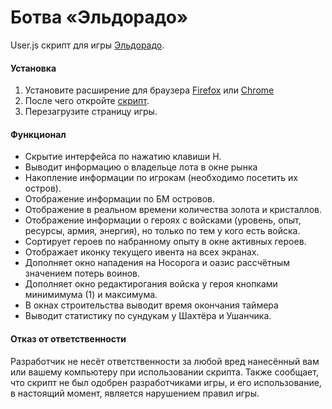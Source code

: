 # Ботва «Эльдорадо»
User.js скрипт для игры [Эльдорадо](https://eldorado.botva.ru).

#### Установка
1. Установите расширение для браузера [Firefox](https://addons.mozilla.org/ru/firefox/addon/greasemonkey/) или [Chrome](https://chrome.google.com/webstore/detail/tampermonkey/dhdgffkkebhmkfjojejmpbldmpobfkfo)
2. После чего откройте [скрипт](https://github.com/lugovov/eldorado/raw/master/market.user.js).
3. Перезагрузите страницу игры.

#### Функционал
- Скрытие интерфейса по нажатию клавиши H.
- Выводит информацию о владельце лота в окне рынка
- Накопление информации по игрокам (необходимо посетить их остров).
- Отображение информации по БМ островов.
- Отображение в реальном времени количества золота и кристаллов.
- Отображение информации о героях с войсками (уровень, опыт, ресурсы, армия, энергия), но только по тем у кого есть войска.
- Сортирует героев по набранному опыту в окне активных героев.
- Отображает иконку текущего ивента на всех экранах.
- Дополняет окно нападения на Носорога и оазис рассчётным значением потерь воинов.
- Дополняет окно редактирогания войска у героя кнопками минимимума (1) и макcимума.
- В окнах строительства выводит время окончания таймера
- Выводит статистику по сундукам у Шахтёра и Ушанчика.

#### Отказ от ответственности
Разработчик не несёт ответственности за любой вред нанесённый вам или вашему компьютеру при использовании скрипта. Также сообщает, что скрипт не был одобрен разработчиками игры, и его использование, в настоящий момент, является нарушением правил игры.
